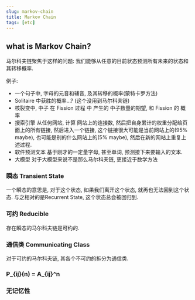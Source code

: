 ```yaml
---
slug: markov-chain
title: Markov Chain
tags: [etc]
---
```


## what is Markov Chain?

马尔科夫链聚焦于这样的问题: 我们能够从任意的目前状态预测所有未来的状态和其转移概率.

<!-- truncate -->

例子:
- 一个句子中, 字母的元音和辅音, 及其转移的概率(蒙特卡罗方法)
- Solitaire 中获胜的概率...? (这个没用到马尔科夫链)
- 核裂变中, 中子 在 Fission 过程 中 产生的 中子数量的期望, 和 Fission 的 概率
- 搜索引擎 从任何网站, 计算 网站上的连接数, 然后把自身累计的权重分配给页面上的所有链接, 然后进入一个链接, 这个链接很大可能是当前网站上的(95% maybe), 也可能是别的什么网站上的(5% maybe), 然后在新的网站上重复上述过程.
- 软件预测文本 基于刚才的一定量字母, 甚至单词, 预测接下来要输入的文本.
- 大模型 对于大模型来说不是那么马尔科夫链, 更接近于数学方法


### 瞬态 Transient State
一个瞬态的意思是, 对于这个状态, 如果我们离开这个状态, 就再也无法回到这个状态.
与之相对的是Recurrent State, 这个状态总会被回归到.

### 可约 Reducible
存在瞬态的马尔科夫链是可约的.

### 通信类 Communicating Class
对于可约的马尔科夫链, 其各个不可约的拆分为通信类.

### P_{ij}(n) = A_{ij}^n



### 无记忆性
